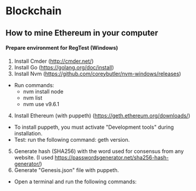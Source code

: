 # Blockchain

## How to mine Ethereum in your computer

#### Prepare environment for RegTest (Windows)

1. Install Cmder (http://cmder.net/)
2. Install Go (https://golang.org/doc/install)
3. Install Nvm (https://github.com/coreybutler/nvm-windows/releases)
  * Run commands:
    * nvm install node
    * nvm list
    * nvm use v9.6.1
4. Install Ethereum (with puppeth) (https://geth.ethereum.org/downloads/)
  * To install puppeth, you must activate "Development tools" during installation.
  * Test: run the following command: geth version.
5. Generate hash (SHA256) with the word used for consensus from any website. (I used https://passwordsgenerator.net/sha256-hash-generator/)
6. Generate "Genesis.json" file with puppeth.
 * Open a terminal and run the following commands:

